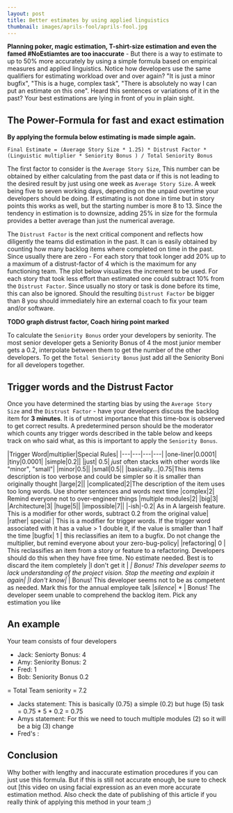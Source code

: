 ```yaml
---
layout: post
title: Better estimates by using applied linguistics
thumbnail: images/aprils-fool/aprils-fool.jpg
---
```


**Planning poker, magic estimation, T-shirt-size estimation and even the famed \#NoEstiamtes are too inaccurate** - But there is a way to estimate to up to 50% more accurately by using a simple formula  based on empirical measures and applied linguistics. Notice how developers use the same qualifiers for estimating workload over and over again? "It is just a minor bugfix", "This is a huge, complex task", "There is absolutely no way I can put an estimate on this one". Heard this sentences or variations of it in the past? Your best estimations are lying in front of you in plain sight. 

## The Power-Formula for fast and exact estimation
**By applying the formula below estimating is made simple again.** 

```Final Estimate = (Average Story Size * 1.25) * Distrust Factor * (Linguistic multiplier * Seniority Bonus ) / Total Seniority Bonus``` 

The first factor to consider is the ```Average Story Size```, This number can be obtained by either calculating from the past data or if this is not leading to the desired result by just using one week as ```Average Story Size```. A week being five to seven working days, depending on the unpaid overtime your developers should be doing. If estimating is not done in time but in story points this works as well, but the starting number is more 8 to 13. Since the tendency in estimation is to downsize, adding 25% in size for the formula provides a better average than just the numerical average.  

The ```Distrust Factor``` is the next critical component and reflects how diligently the teams did estimation in the past. It can is easily obtained by counting how many backlog items where completed on time in the past. Since usually there are zero  - For each story that took longer add 20% up to a maximum of a distrust-factor of 4 which is the maximum for any functioning team. The plot below visualizes the increment to be used. For each story that took less effort than estimated one could subtract 10% from the ```Distrust Factor```. Since usually no story or task is done before its time, this can also be ignored. Should the resulting ```Distrust Factor``` be bigger than 8 you should immediately hire an external coach to fix your team and/or software. 

**TODO graph distrust factor, Coach hiring point marked**

To calculate the ```Seniority Bonus``` order your developers by seniority. The most senior developer gets a Seniority Bonus of 4 the most junior member gets a 0.2, interpolate between them to get the number of the other developers. To get the ```Total Seniority Bonus``` just add all the Seniority Boni for all developers together.

## Trigger words and the Distrust Factor

Once you have determined the starting bias by using the ```Average Story Size``` and the ```Distrust Factor``` - have your developers discuss the backlog item for **3 minutes**. It is of utmost importance that this time-box is observed to get correct results. A predetermined person should be the moderator which counts any trigger words described in the table below and keeps track on who said what, as this is important to apply the ```Seniority Bonus```.

|Trigger Word|multiplier|Special Rules|
|---|---|---|---|
|one-liner|0.0001|
|tiny|0.0001|
|simple|0.2||
|just| 0.5| *just* often stacks with other words like "minor", "small"|
|minor|0.5||
|small|0.5||
|basically...|0.75|This items description is too verbose and could be simpler so it is smaller than originally thought
|large|2||
|complicated|2|The description of the item uses too long words. Use shorter sentences and words next time
|complex|2| Remind everyone not to over-engineer things
|multiple modules|2|
|big|3|
|Architecture|3|
|huge|5||
|impossible|7|| 
|-ish|-0.2| As in  A largeish feature. This is a modifier for other words, subtract 0.2 from the original value|
|rather| special | This is a modifier for trigger words. If the trigger word associated with it has a value > 1 double it, if the value is smaller than 1 half the time
|bugfix| 1 | this reclassifies an item to a bugfix. Do not change the multiplier, but remind everyone about your zero-bug-policy|
|refactoring| 0 | This reclassifies an item from a story or feature to a refactoring. Developers should do this when they have free time. No estimate needed. Best is to discard the item completely
|I don't get it | *| Bonus! This developer seems to lack understanding of the project vision. Stop the meeting and explain it again|
|I don't know|* | Bonus! This developer seems not to be as competent as needed. Mark this for the annual employee talk
|*silence*| * | Bonus! The developer seem unable to comprehend the backlog item. Pick any estimation you like

## An example


Your team consists of four developers

* Jack: Seniorty Bonus: 4
* Amy: Seniority Bonus: 2
* Fred: 1
* Bob: Seniority Bonus 0.2

= Total Team seniority = 7.2

* Jacks statement: This is basically (0.75) a simple (0.2) but huge (5) task  = 0.75 * 5 * 0.2 = 0.75
* Amys statement: For this we need to touch multiple modules (2) so it will be a big (3) change
* Fred's : 


## Conclusion

Why bother with lengthy and inaccurate estimation procedures if you can just use this formula. But if this is still not accurate enough, be sure to check out [this video on using facial expression as an even more accurate estimation method. Also check the date of publishing of this article if you really think of applying this method in your team ;)




